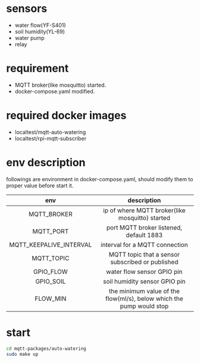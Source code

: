 # sensors
- water flow(YF-S401)
- soil humidity(YL-69)
- water pump
- relay

# requirement
- MQTT broker(like mosquitto) started.
- docker-compose.yaml modified.

# required docker images
- localtest/mqtt-auto-watering
- localtest/rpi-mqtt-subscriber

# env description

followings are environment in docker-compose.yaml, should modify them to proper value before start it.
 
| env         | description    |
| :---:       | :------------: |
| MQTT_BROKER | ip of where MQTT broker(like mosquitto) started |
| MQTT_PORT   | port MQTT broker listened, default 1883 |
| MQTT_KEEPALIVE_INTERVAL | interval for a MQTT connection |
| MQTT_TOPIC | MQTT topic that a sensor subscribed or published |
| GPIO_FLOW | water flow sensor GPIO pin |
| GPIO_SOIL | soil humidity sensor GPIO pin |
| FLOW_MIN | the minimum value of the flow(ml/s), below which the pump would stop |

# start
```bash
cd mqtt-packages/auto-watering
sudo make up
```
